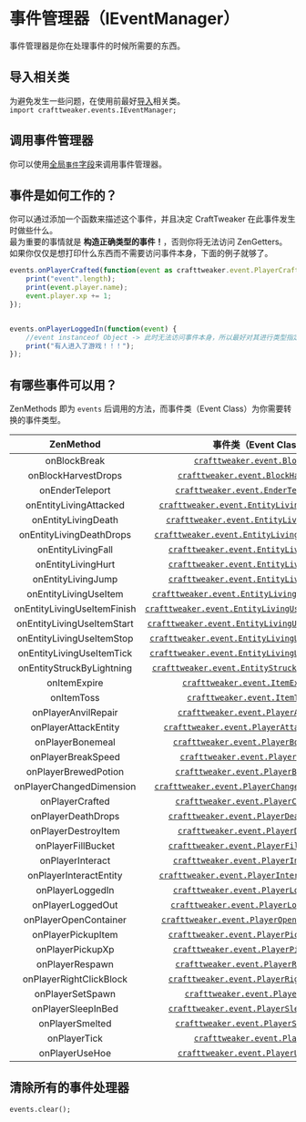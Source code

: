 # 事件管理器（IEventManager）

事件管理器是你在处理事件的时候所需要的东西。

## 导入相关类
为避免发生一些问题，在使用前最好[导入](/AdvancedFunctions/Import)相关类。  
`import crafttweaker.events.IEventManager;`

## 调用事件管理器
你可以使用[全局`事件`字段](/Vanilla/Global_Functions)来调用事件管理器。

## 事件是如何工作的？
你可以通过添加一个函数来描述这个事件，并且决定 CraftTweaker 在此事件发生时做些什么。  
最为重要的事情就是 **构造正确类型的事件！**，否则你将无法访问 ZenGetters。   
如果你仅仅是想打印什么东西而不需要访问事件本身，下面的例子就够了。

```js
events.onPlayerCrafted(function(event as crafttweaker.event.PlayerCraftedEvent){
    print("event".length);
	print(event.player.name);
	event.player.xp += 1;
});


events.onPlayerLoggedIn(function(event) {
	//event instanceof Object -> 此时无法访问事件本身，所以最好对其进行类型指定！
	print("有人进入了游戏！！！");
});
```

## 有哪些事件可以用？
ZenMethods 即为 `events` 后调用的方法，而事件类（Event Class）为你需要转换的事件类型。

|          ZenMethod          |                    事件类（Event Class）                     |
| :-------------------------: | :----------------------------------------------------------: |
|        onBlockBreak         | [`crafttweaker.event.BlockBreak`](/Vanilla/Events/Events/BlockBreak) |
|     onBlockHarvestDrops     | [`crafttweaker.event.BlockHarvestDrops`](/Vanilla/Events/Events/BlockHarvestDrops) |
|       onEnderTeleport       | [`crafttweaker.event.EnderTeleportEvent`](/Vanilla/Events/Events/EnderTeleport) |
|   onEntityLivingAttacked    | [`crafttweaker.event.EntityLivingAttackedEvent`](/Vanilla/Events/Events/EntityLivingAttacked) |
|     onEntityLivingDeath     | [`crafttweaker.event.EntityLivingDeathEvent`](/Vanilla/Events/Events/EntityLivingDeath) |
|  onEntityLivingDeathDrops   | [`crafttweaker.event.EntityLivingDeathDropsEvent`](/Vanilla/Events/Events/EntityLivingDeathDrops) |
|     onEntityLivingFall      | [`crafttweaker.event.EntityLivingFallEvent`](/Vanilla/Events/Events/EntityLivingFall) |
|     onEntityLivingHurt      | [`crafttweaker.event.EntityLivingHurtEvent`](/Vanilla/Events/Events/EntityLivingHurt) |
|     onEntityLivingJump      | [`crafttweaker.event.EntityLivingJumpEvent`](/Vanilla/Events/Events/EntityLivingJump) |
|    onEntityLivingUseItem    | [`crafttweaker.event.EntityLivingUseItemEvent.All`](/Vanilla/Events/Events/LivingEntityUseItem) |
| onEntityLivingUseItemFinish | [`crafttweaker.event.EntityLivingUseItemEvent.Finish`](/Vanilla/Events/Events/LivingEntityUseItem) |
| onEntityLivingUseItemStart  | [`crafttweaker.event.EntityLivingUseItemEvent.Start`](/Vanilla/Events/Events/LivingEntityUseItem) |
|  onEntityLivingUseItemStop  | [`crafttweaker.event.EntityLivingUseItemEvent.Stop`](/Vanilla/Events/Events/LivingEntityUseItem) |
|  onEntityLivingUseItemTick  | [`crafttweaker.event.EntityLivingUseItemEvent.Tick`](/Vanilla/Events/Events/LivingEntityUseItem) |
|  onEntityStruckByLightning  | [`crafttweaker.event.EntityStruckByLightningEvent`](/Vanilla/Events/Events/EntityStruckByLightning) |
|        onItemExpire         | [`crafttweaker.event.ItemExpireEvent`](/Vanilla/Events/Events/ItemExpire) |
|         onItemToss          | [`crafttweaker.event.ItemTossEvent`](/Vanilla/Events/Events/ItemToss) |
|     onPlayerAnvilRepair     | [`crafttweaker.event.PlayerAnvilRepair`](/Vanilla/Events/Events/PlayerAnvilRepair) |
|    onPlayerAttackEntity     | [`crafttweaker.event.PlayerAttackEntityEvent`](/Vanilla/Events/Events/PlayerAttackEntity) |
|      onPlayerBonemeal       | [`crafttweaker.event.PlayerBonemealEvent`](/Vanilla/Events/Events/PlayerBonemeal) |
|     onPlayerBreakSpeed      | [`crafttweaker.event.PlayerBreakSpeed`](/Vanilla/Events/Events/PlayerBreakSpeed) |
|    onPlayerBrewedPotion     | [`crafttweaker.event.PlayerBrewedPotion`](/Vanilla/Events/Events/PlayerBrewedPotion) |
|  onPlayerChangedDimension   | [`crafttweaker.event.PlayerChangedDimensionEvent`](/Vanilla/Events/Events/PlayerChangedDimension) |
|       onPlayerCrafted       | [`crafttweaker.event.PlayerCraftedEvent`](/Vanilla/Events/Events/PlayerCrafted) |
|     onPlayerDeathDrops      | [`crafttweaker.event.PlayerDeathDropsEvent`](/Vanilla/Events/Events/PlayerDeathDrops) |
|     onPlayerDestroyItem     | [`crafttweaker.event.PlayerDestroyItem`](/Vanilla/Events/Events/PlayerDestroyItem) |
|     onPlayerFillBucket      | [`crafttweaker.event.PlayerFillBucketEvent`](/Vanilla/Events/Events/PlayerFillBucket) |
|      onPlayerInteract       | [`crafttweaker.event.PlayerInteractEvent`](/Vanilla/Events/Events/PlayerInteract) |
|   onPlayerInteractEntity    | [`crafttweaker.event.PlayerInteractEntityEvent`](/Vanilla/Events/Events/PlayerInteractEntity) |
|      onPlayerLoggedIn       | [`crafttweaker.event.PlayerLoggedInEvent`](/Vanilla/Events/Events/PlayerLoggedIn) |
|      onPlayerLoggedOut      | [`crafttweaker.event.PlayerLoggedOutEvent`](/Vanilla/Events/Events/PlayerLoggedOut) |
|    onPlayerOpenContainer    | [`crafttweaker.event.PlayerOpenContainerEvent`](/Vanilla/Events/Events/PlayerOpenContainer) |
|     onPlayerPickupItem      | [`crafttweaker.event.PlayerPickupItemEvent`](/Vanilla/Events/Events/PlayerPickupItem) |
|      onPlayerPickupXp       | [`crafttweaker.event.PlayerPickupXpEvent`](/Vanilla/Events/Events/PlayerPickupXp) |
|       onPlayerRespawn       | [`crafttweaker.event.PlayerRespawnEvent`](/Vanilla/Events/Events/PlayerRespawn) |
|   onPlayerRightClickBlock   | [`crafttweaker.event.PlayerRightClickBlock`](/Vanilla/Events/Events/PlayerRightClickBlock) |
|      onPlayerSetSpawn       | [`crafttweaker.event.PlayerSetSpawn`](/Vanilla/Events/Events/PlayerSetSpawn) |
|     onPlayerSleepInBed      | [`crafttweaker.event.PlayerSleepInBedEvent`](/Vanilla/Events/Events/PlayerSleepInBed) |
|       onPlayerSmelted       | [`crafttweaker.event.PlayerSmeltedEvent`](/Vanilla/Events/Events/PlayerSmelted) |
|        onPlayerTick         | [`crafttweaker.event.PlayerTick`](/Vanilla/Events/Events/PlayerTick) |
|       onPlayerUseHoe        | [`crafttweaker.event.PlayerUseHoeEvent`](/Vanilla/Events/Events/PlayerUseHoe) |


## 清除所有的事件处理器
```
events.clear();
```
